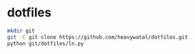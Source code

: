 # dotfiles

```sh
mkdir git
git -C git clone https://github.com/heavywatal/dotfiles.git
python git/dotfiles/ln.py
```

